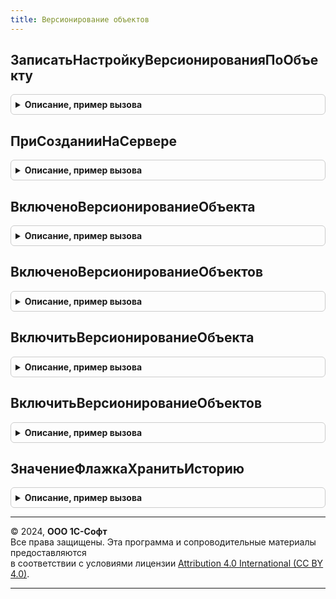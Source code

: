 ```yaml
---
title: Версионирование объектов
---
```



## ЗаписатьНастройкуВерсионированияПоОбъекту
<details style="margin: 1em 0; padding: 0.5em; border: 1px solid #ccc; border-radius: 6px;">

<summary style="font-weight: bold; cursor: pointer;">Описание, пример вызова</summary>

```bsl

// Записывает настройку версионирования объекта.
//
// Параметры:
//  ТипОбъекта - Строка
//             - Тип
//             - ОбъектМетаданных
//             - СправочникСсылка.ИдентификаторыОбъектовМетаданных - объект метаданных;
//  ВариантВерсионирования - ПеречислениеСсылка.ВариантыВерсионированияОбъектов - условие записи версий;
//  СрокХраненияВерсий - ПеречислениеСсылка.СрокиХраненияВерсий - срок, после которого версии подлежат очистке.
//
Процедура ЗаписатьНастройкуВерсионированияПоОбъекту(Знач ТипОбъекта, Знач ВариантВерсионирования, Знач СрокХраненияВерсий = Неопределено) Экспорт
```

Пример вызова
```bsl
ВерсионированиеОбъектов.ЗаписатьНастройкуВерсионированияПоОбъекту(ТипОбъекта, ВариантВерсионирования, СрокХраненияВерсий);
```
</details>

## ПриСозданииНаСервере
<details style="margin: 1em 0; padding: 0.5em; border: 1px solid #ccc; border-radius: 6px;">

<summary style="font-weight: bold; cursor: pointer;">Описание, пример вызова</summary>

```bsl

// Выполняет с формой действия, необходимые для подключения подсистемы версионирования.
//
// Параметры:
//  Форма - ФормаКлиентскогоПриложения - форма для подключения механизма версионирования.
//
Процедура ПриСозданииНаСервере(Форма) Экспорт
```

Пример вызова
```bsl
ВерсионированиеОбъектов.ПриСозданииНаСервере(Форма) 
```
</details>

## ВключеноВерсионированиеОбъекта
<details style="margin: 1em 0; padding: 0.5em; border: 1px solid #ccc; border-radius: 6px;">

<summary style="font-weight: bold; cursor: pointer;">Описание, пример вызова</summary>

```bsl

// Возвращает признак использования версионирования для указанного объекта метаданных.
//
// Параметры:
//  ИмяОбъекта - Строка - полный путь к объекту метаданных. Например, "Справочник.Номенклатура".
//
// Возвращаемое значение:
//  Булево - Истина, если включено.
//
Функция ВключеноВерсионированиеОбъекта(ИмяОбъекта) Экспорт
```

Пример вызова
```bsl
Результат = ВерсионированиеОбъектов.ВключеноВерсионированиеОбъекта(ИмяОбъекта) 
```
</details>

## ВключеноВерсионированиеОбъектов
<details style="margin: 1em 0; padding: 0.5em; border: 1px solid #ccc; border-radius: 6px;">

<summary style="font-weight: bold; cursor: pointer;">Описание, пример вызова</summary>

```bsl

// Возвращает признак использования версионирования для списка объектов.
//
// Параметры:
//  СписокОбъектов - Массив - список имен объектов метаданных.
//
// Возвращаемое значение:
//  Соответствие из КлючИЗначение:
//   * Ключ - Строка - имя объекта метаданных.
//   * Значение - Булево - включено или выключено версионирование.
//
Функция ВключеноВерсионированиеОбъектов(СписокОбъектов) Экспорт
```

Пример вызова
```bsl
Результат = ВерсионированиеОбъектов.ВключеноВерсионированиеОбъектов(СписокОбъектов) 
```
</details>

## ВключитьВерсионированиеОбъекта
<details style="margin: 1em 0; padding: 0.5em; border: 1px solid #ccc; border-radius: 6px;">

<summary style="font-weight: bold; cursor: pointer;">Описание, пример вызова</summary>

```bsl

// Включает запись истории изменения для указанного объекта метаданных.
//
// Параметры:
//  ИмяОбъекта - Строка - полный путь к объекту метаданных. Например, "Справочник.Номенклатура".
//  ВариантВерсионирования - ПеречислениеСсылка.ВариантыВерсионированияОбъектов - вариант версионирования объекта.
//
Процедура ВключитьВерсионированиеОбъекта(ИмяОбъекта, Знач ВариантВерсионирования = Неопределено) Экспорт
```

Пример вызова
```bsl
ВерсионированиеОбъектов.ВключитьВерсионированиеОбъекта(ИмяОбъекта, ВариантВерсионирования);
```
</details>

## ВключитьВерсионированиеОбъектов
<details style="margin: 1em 0; padding: 0.5em; border: 1px solid #ccc; border-radius: 6px;">

<summary style="font-weight: bold; cursor: pointer;">Описание, пример вызова</summary>

```bsl

// Включает запись истории изменения для указанных объектов метаданных.
//
// Параметры:
//  Объекты - Соответствие из КлючИЗначение - объекты, для которых надо включить версионирование:
//   * Ключ    - Строка - полный путь к объекту метаданных. Например, "Справочник.Номенклатура".
//   * Значение - ПеречислениеСсылка.ВариантыВерсионированияОбъектов - вариант версионирования объекта.
//
Процедура ВключитьВерсионированиеОбъектов(Объекты) Экспорт
```

Пример вызова
```bsl
ВерсионированиеОбъектов.ВключитьВерсионированиеОбъектов(Объекты) 
```
</details>

## ЗначениеФлажкаХранитьИсторию
<details style="margin: 1em 0; padding: 0.5em; border: 1px solid #ccc; border-radius: 6px;">

<summary style="font-weight: bold; cursor: pointer;">Описание, пример вызова</summary>

```bsl

// Возвращает признак хранения истории для формы настроек версионирования объекта.
//
// Возвращаемое значение:
//   Булево
//
// Пример:
//	Если ОбщегоНазначения.ПодсистемаСуществует("СтандартныеПодсистемы.ВерсионированиеОбъектов") Тогда
//		МодульВерсионированиеОбъектов = ОбщегоНазначения.ОбщийМодуль("ВерсионированиеОбъектов");
//		ИспользоватьВерсионированиеОбъектов = МодульВерсионированиеОбъектов.ЗначениеФлажкаХранитьИсторию();
//	Иначе
//		Элементы.ГруппаУправлениеВерсионированиемОбъектов.Видимость = Ложь;
//	КонецЕсли;
//
Функция ЗначениеФлажкаХранитьИсторию() Экспорт
```

Пример вызова
```bsl
Результат = ВерсионированиеОбъектов.ЗначениеФлажкаХранитьИсторию() 
```
</details>

---

© 2024, **ООО 1С-Софт**  
Все права защищены. Эта программа и сопроводительные материалы предоставляются  
в соответствии с условиями лицензии [Attribution 4.0 International (CC BY 4.0)](https://creativecommons.org/licenses/by/4.0/legalcode).

---
